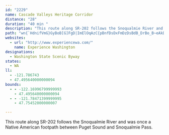 ```yaml
---
id: "2229"
name: Cascade Valleys Heritage Corridor
distance: "28"
duration: "40 min "
description: "This route along SR-202 follows the Snoqualmie River and was once a Native American footpath between Puget Sound and Snoqualmie Pass."
path: "wn{`HdnifVmG}GyBoB[G]FgD|ImElOqAzC{pBnfDsDxFmDzDsBdB_DrBo_B~eAkDlB{JnDo@h@yKbPmBpBkDfBsADw@U_@Y_B{By@s@eBq@y@?w@NoAn@wGzEi@v@c@~@aArAy@`@cBh@y@l@}@dBo@~Ck@z@m@d@sC~@Y@y@So@w@Y}@GiAPsGIwBKkAcB_Iy@aDs@eA_@YW?q@p@c@r@E^AzAp@nM?vC_BhPYfBeBdIs@xCy@bCi@dA{JnOu@jB_@lAiIjf@cLvr@iA`GcBdFyAnCwVt`@eAbCy@dDg@fG_HxdAUpA?~@Jf@?XNXXMhAJrDxAn@`AHj@@dAuC|Qi@zCi@rBoBdEwEbH}@pBoA`FuGnm@O~BGrBCxI?|PKxGIXWrDg@`Cw@jCiTnk@oArEs@~E[`Fw@hW[pIWjCo@lEgMlj@o@xBcClHkk@tnAiCfFmDpFsC`D{NtMsB~AiOpHaGxAyDXyA?sU}@qGk@aFkA}]mNcDgAmGoAuE]}DAwDRaEl@cHdBaDnA{CpBeDjDcCrDiAbCs@lBuAxEm@pCk@tCY`Ci@rFQfIW`EUpBc@zB_@pAkLpZiB~GsAfHw@tGiF`p@ExB@fCv@`NDnBIxCe@~Cs@xBo@rA_T|ZaDdDyPbMqBtBaCrD}AjDqCbIyLd_@_FdNqAlEsAzGmJ`j@s@rF[nCyC|a@_Etk@[pCe@lCw@zCkA~Ce_@ns@w@rBoAdEo@hC{Lrl@iDhOy@xEi@lGM~YRjETlCX`Bh@lChBxGl@jD^lDDfCEnCYxDsHts@mBzSSl@s@nGs@pD{A~EsAzCoAzB}AxBuDvDkE`FqM`NaHzGeGzGyDrFiCxF_B`Fw@rDeAxFYxBwExUQR{FhYs@rEmHv_@yB`@c`@MaBRaBz@aQdNcBfBqDxCo@x@eArBy@~@iKnJuB|AiBl@sF~@gEnAwBH_CQgBX{@^iA~@gDzEu@j@i@XyBLyOSub@s@iWGgMFsX_@_ARi@d@i@z@cArCa@t@cAt@}Ad@uPlDsEr@}W~CuEFe@Ji@R}C~BgJxHkNhKu@PMCOJIXQVsCfCc@l@i@pAe@Xc@DILG^@XHPFxA?~AGzAO`@PjADx@AfHUpV?pIW|BUp@{@~@om@d_@}UvOoBbBsA`Bo@jAmGtO}AzC_AjAgBdBmAz@qQ`JiAx@a@^}@rAiAlCy@uCwDmIi@eCOiBHoR?i`A"
websites:
  - url: "http://www.experiencewa.com/"
    name: Experience Washington
designations:
  - Washington State Scenic Byway
states:
  - WA
ll:
  - -121.786743
  - 47.495640000000094
bounds:
  - - -122.16996799999993
    - 47.495640000000094
  - - -121.78471399999995
    - 47.75452000000007

---
```


This route along SR-202 follows the Snoqualmie River and was once a Native American footpath between Puget Sound and Snoqualmie Pass.
